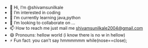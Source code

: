 - 👋 Hi, I’m @shivamsunilkale
- 👀 I’m interested in coding
- 🌱 I’m currently learning java,python
- 💞️ I’m looking to collaborate on ...
- 📫 How to reach me just mail me shivamsunilkale2004@gmail.com
- 😄 Pronouns: hellow world (i know there is no w in hellow)
- ⚡ Fun fact: you can't say hmmmmmm while(nose==close);

<!---
shivamsunilkale/shivamsunilkale is a ✨ special ✨ repository because its `README.md` (this file) appears on your GitHub profile.
You can click the Preview link to take a look at your changes.
--->
